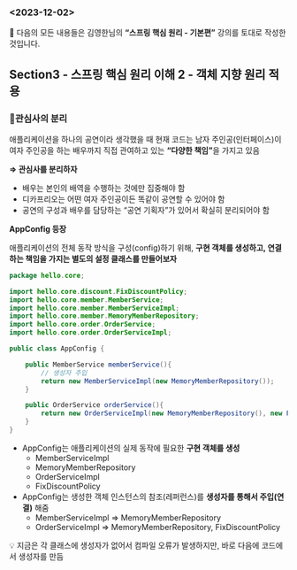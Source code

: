 ### <2023-12-02>

<aside>
🚨 다음의 모든 내용들은 김영한님의 <b>“스프링 핵심 원리 - 기본편”</b> 강의를 토대로 작성한 것입니다.

</aside>

## Section3 - 스프링 핵심 원리 이해 2 - 객체 지향 원리 적용

### 📍관심사의 분리

애플리케이션을 하나의 공연이라 생각했을 때 현재 코드는 남자 주인공(인터페이스)이 여자 주인공을 하는 배우까지 직접 관여하고 있는 <b>“다양한 책임”</b>을 가지고 있음

**⇒ 관심사를 분리하자**

- 배우는 본인의 배역을 수행하는 것에만 집중해야 함
- 디카프리오는 어떤 여자 주인공이든 똑같이 공연할 수 있어야 함
- 공연의 구성과 배우를 담당하는 “공연 기획자”가 있어서 확실히 분리되어야 함

**AppConfig 등장**

애플리케이션의 전체 동작 방식을 구성(config)하기 위해, **구현 객체를 생성하고, 연결하는 책임을 가지는 별도의 설정 클래스를 만들어보자**

```java
package hello.core;

import hello.core.discount.FixDiscountPolicy;
import hello.core.member.MemberService;
import hello.core.member.MemberServiceImpl;
import hello.core.member.MemoryMemberRepository;
import hello.core.order.OrderService;
import hello.core.order.OrderServiceImpl;

public class AppConfig {

    public MemberService memberService(){
        // 생성자 주입
        return new MemberServiceImpl(new MemoryMemberRepository());
    }

    public OrderService orderService(){
        return new OrderServiceImpl(new MemoryMemberRepository(), new FixDiscountPolicy());
    }
}
```

- AppConfig는 애플리케이션의 실제 동작에 필요한 **구현 객체를 생성**
    - MemberServiceImpl
    - MemoryMemberRepository
    - OrderServiceImpl
    - FixDiscountPolicy
- AppConfig는 생성한 객체 인스턴스의 참조(레퍼런스)를 **생성자를 통해서 주입(연결)** 해줌
    - MemberServiceImpl ⇒ MemoryMemberRepository
    - OrderServiceImpl ⇒ MemoryMemberRepository, FixDiscountPolicy

<aside>
💡 지금은 각 클래스에 생성자가 없어서 컴파일 오류가 발생하지만, 바로 다음에 코드에서 생성자를 만듬

</aside>